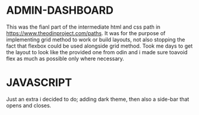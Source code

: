 # ADMIN-DASHBOARD
This was the fianl part of the intermediate html and css path in https://www.theodinproject.com/paths.
It was for the purpose of implementing grid method to work or build layouts, not also stopping the fact that flexbox could be used alongside grid method.
Took me days to get the layout to look like the provided one from odin and i made sure toavoid flex as much as possible only where necessary.

# JAVASCRIPT
Just an extra i decided to do;  adding dark theme, then also a side-bar that opens and closes.